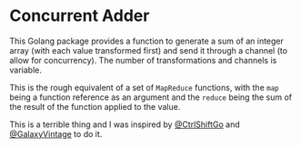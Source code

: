 # Concurrent Adder

This Golang package provides a function to generate a sum of an integer array (with each value transformed first) and send it through a channel (to allow for concurrency). The number of transformations and channels is variable.

This is the rough equivalent of a set of `MapReduce` functions, with the `map` being a function reference as an argument and the `reduce` being the sum of the result of the function applied to the value.

This is a terrible thing and I was inspired by [@CtrlShiftGo](https://github.com/ctrlshiftgo) and [@GalaxyVintage](https://github.com/galaxyvintage) to do it.